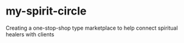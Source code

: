 # my-spirit-circle

Creating a one-stop-shop type marketplace to help connect spiritual healers with clients